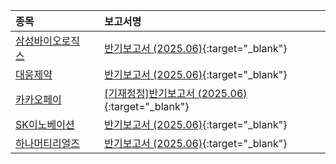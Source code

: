 | **종목** |      |**보고서명** |
| :------- | :--- |:----------- |
| [삼성바이오로직스](/207940/#dart) | | [반기보고서 (2025.06)](https://dart.fss.or.kr/dsaf001/main.do?rcpNo=20250814004457){:target="_blank"} |
| [대웅제약](/069620/#dart) | | [반기보고서 (2025.06)](https://dart.fss.or.kr/dsaf001/main.do?rcpNo=20250814004456){:target="_blank"} |
| [카카오페이](/377300/#dart) | | [[기재정정]반기보고서 (2025.06)](https://dart.fss.or.kr/dsaf001/main.do?rcpNo=20250814004449){:target="_blank"} |
| [SK이노베이션](/096770/#dart) | | [반기보고서 (2025.06)](https://dart.fss.or.kr/dsaf001/main.do?rcpNo=20250814004447){:target="_blank"} |
| [하나머티리얼즈](/166090/#dart) | | [반기보고서 (2025.06)](https://dart.fss.or.kr/dsaf001/main.do?rcpNo=20250814004445){:target="_blank"} |